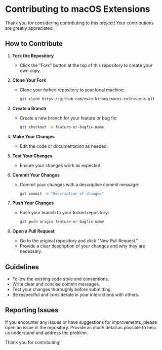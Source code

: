 # Contributing to macOS Extensions

Thank you for considering contributing to this project! Your contributions are greatly appreciated.

## How to Contribute

1. **Fork the Repository**
   - Click the "Fork" button at the top of this repository to create your own copy.

2. **Clone Your Fork**
   - Clone your forked repository to your local machine:

     ```bash
     git clone https://github.com/evan-kinney/macos-extensions.git
     ```

3. **Create a Branch**
   - Create a new branch for your feature or bug fix:

     ```bash
     git checkout -b feature-or-bugfix-name
     ```

4. **Make Your Changes**
   - Edit the code or documentation as needed.

5. **Test Your Changes**
   - Ensure your changes work as expected.

6. **Commit Your Changes**
   - Commit your changes with a descriptive commit message:

     ```bash
     git commit -m "Description of changes"
     ```

7. **Push Your Changes**
   - Push your branch to your forked repository:

     ```bash
     git push origin feature-or-bugfix-name
     ```

8. **Open a Pull Request**
   - Go to the original repository and click "New Pull Request."
   - Provide a clear description of your changes and why they are necessary.

## Guidelines

- Follow the existing code style and conventions.
- Write clear and concise commit messages.
- Test your changes thoroughly before submitting.
- Be respectful and considerate in your interactions with others.

## Reporting Issues

If you encounter any issues or have suggestions for improvements, please open an issue in the repository. Provide as much detail as possible to help us understand and address the problem.

Thank you for contributing!
